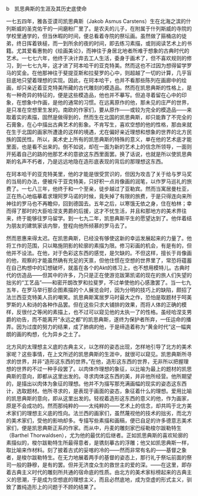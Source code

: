 b　凯思典斯的生涯及其历史底使命

  

一七五四年，雅各亚谟司凯思典斯（Jakob Asmus Carstens）生在北海之滨的什列斯威的圣克佑干的一间磨粉厂里了。是农夫的儿子，在附属于什列斯威的寺院的学校里通学的，但当休暇的时间，便总看着寺院的祭坛画。虽然做了箍桶店的徒弟，终日挥着铁槌，而一到所余的夜的时间，即去练习素描，或则阅读艺术上的书籍。尤其爱看惠勃的《绘画美论》，而神往于身居北地者所难于想象的古典时代的艺术。一七七六年，他终于决计弃去工人生活，委身于画术了，但不喜欢规则的修习，到一七七九年，这才进了珂本哈干的亚克特美。然而这也不过因为想得留学罗马的奖金。在他那神往于斐提亚斯和拉斐罗的心中，则超越了一切的计算，几乎盲目底地只望着理想的实现。因此，在珂本哈干，也并不看那些陈列在画廊中的绘画，却只亲近着亚克特美所藏的古代雕刻的模造品。然而在凯思典斯的性格上，是有一种奇异的特征的，便是这些模造品，他也并不摹写。但追寻着留在心中的印象，在想象中作画，是他的通常的习惯。在远离原作的他，那未见的庄严的世界，是只准在空想里生发的。南欧的作家们，要从原作——或较为完全的模造品——来取着实的素描，固然是做得到的，然而生在北国的凯思典斯，却只能靠了不完全的石膏象，在心中描出古典艺术的影象。不肯写生，喜欢空想的他的性格，那由来就在生于北国的画家所遭逢的这样的境遇，尤在偏好亲近理想和想象的世界的北方民族的国民性。所以，美术史上所有的凯思典斯的特殊的意义，单在他的艺术底才能里面，也是看不出来的。倒不如说，却在一面为新的艺术上的信念所领导，一面则开拓着自己的路的他那艺术的意欲这东西里面罢。换了话说，也就是所以使凯思典斯的名声不朽者，乃是远远地隐在造形底表现的背后的那理想这东西。

在珂本哈干的亚克特美里，他的才能是很受赏识的，但因为攻击了关于给与罗马奖的当局的办法，便被斥于亚克特美，只好积一点肖像画的润笔，以作罗马巡礼的旅费了。一七八三年，他终于和一个至亲，徒步越过了亚勒宾。然而当寓居曼杜亚，正在热心地临摹着求理阿罗马诺的时候，竟失掉了有限的旅费，于是只得连向来所神往的罗马也不再瞻仰，回到德国去。五年之后，以寒饿无依之身，住在柏林；幸而得了那时的大臣哈涅支男爵的后援，这才不忧生活，并且和那地方的美术界往来，终于能够往罗马留学。到一七九二年，凯思典斯平生的愿望达到了。他伴着结为朋友的建筑家该内黎，登程向他所倾慕的罗马去了。

然而恩惠来得太迟。在凯思典斯，已经没有够使这新的幸运发展起来的力量了。他将工作的范围，只以略施阴影的轮廓的素描为限。修习彩画的机会，有是有的，但他并不设法。在他，对于色彩这东西的感觉，是欠缺的。不但这样，擅长于肖像画的他，观察的才能虽然确有充足的天禀，但他住惯在空想的世界里了，常恐将蕴蓄在自己构想中的幻想破坏，就虽在各个的Akt的练习上，也不想用模特儿。古典时代的仿造品——但其中的许多，乃只是正在使游览跋第凯诺的现在的旅人们失望的拙劣的“工艺品”——和密开朗改罗和拉斐罗，不过单使他的心感激罢了。当一七九五年，在罗马举行那企图素描的个人展览会时，因为分明的技巧上的缺陷，颇招了法兰西亚克特美人员的嘲笑。凯思典斯寓居罗马时最大之作，恐怕是取题材于呵美罗斯的人和诗的各种作品罢。但在这些只求大铺排的效果，而将人体的正确的模样，反很付之等闲的素描上，也不过可以窥见他的太执一了的性格。虽经哈涅支男爵的劝告，而不能离开“永远之都”的凯思典斯，遂终为保护者所弃，一任运命的播弄。因为过度的努力的结果，成了肺病的他，于是缔造着称为“黄金时代”这一幅爽朗的画的构想，化为异乡之土了。

  

北方风的太理想主义底的古典主义，以怎样的姿态出现，怎样地引导了北方的美术家呢？这些事情，在上文所述的凯思典斯的生涯中，就很可以窥见。凯思典斯所寻求的世界，并非“造形这东西的世界。”在他，造形这东西的世界，无非所以把握理想的世界的不过一种手段罢了。以肉体作理想的象征，以比喻为最上的题材的凯思典斯的意向，即都从这里出发的。寻求肉体这东西的美，并非他所经营。他所期望的，是描出以肉体为象征的理想。他并不为描写那充满画幅的现实的姿态这东西计，选取题材。他所寻求的，是表现于画面的姿态，象征着什么的理想。爱用比喻的凯思典斯的意向，即从这里出发的。轻视着造形这东西的意义的他，作为画家，原是不会成功的。然而那纯粹的——太纯粹的——艺术上的信念，却共鸣于北方美术家们的理想主义底的性向。法兰西的画家们，虽然蔑视他的技术的拙劣，而北方的美术家们，受他的影响却多。专描写些素描和画稿，便已自足的许多德意志美术家们，便是凯思典斯正系的作家。而从中，丹麦的雕刻家巴绥勒梭尔跋勒特生（Barthel Thorwaldsen），尤为他的最优的后继者。正如凯思典斯的喜欢轮廓的素描似的，梭尔跋勒特生所最得意者，是镌刻摹古的浮雕；他又如凯思典斯一样，取比喻来作材料。刻了披着古式的妥喀的冷的——然而非常有名的——基督之象者，是梭尔跋勒特生。在无力地展着两手的基督的姿态上，那行礼于祭坛前面的祭司一般的静穆，是有的罢。但并无济度众生的救世主的爱的深。——在这里，即存着古典主义时代的雕刻所共通的宿命底的性质。由北方的美术家标榜起来的古典主义的思潮，于是成为空想底的理想主义，而且必然底地，成为空虚的形式主义，驯致了置纯造形上的问题于不顾的结果了。